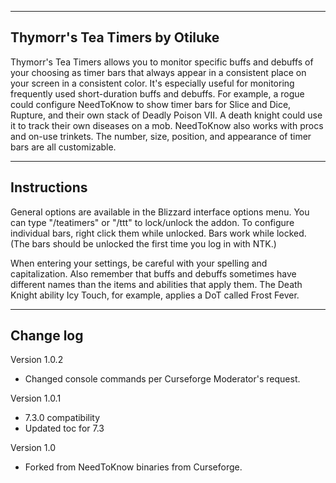 
--------------------
Thymorr's Tea Timers
by Otiluke
--------------------


Thymorr's Tea Timers allows you to monitor specific buffs and debuffs of your choosing as timer bars that always appear in a consistent place on your screen in a consistent color.  It's especially useful for monitoring frequently used short-duration buffs and debuffs.  For example, a rogue could configure NeedToKnow to show timer bars for Slice and Dice, Rupture, and their own stack of Deadly Poison VII.  A death knight could use it to track their own diseases on a mob.  NeedToKnow also works with procs and on-use trinkets.  The number, size, position, and appearance of timer bars are all customizable.  


------------
Instructions
------------

General options are available in the Blizzard interface options menu.  You can type "/teatimers" or "/ttt" to lock/unlock the addon.  To configure individual bars, right click them while unlocked.  Bars work while locked.  (The bars should be unlocked the first time you log in with NTK.)

When entering your settings, be careful with your spelling and capitalization.  Also remember that buffs and debuffs sometimes have different names than the items and abilities that apply them.  The Death Knight ability Icy Touch, for example, applies a DoT called Frost Fever.   


----------
Change log
----------
Version 1.0.2
 - Changed console commands per Curseforge Moderator's request.

Version 1.0.1
 - 7.3.0 compatibility
 - Updated toc for 7.3

Version 1.0
 - Forked from NeedToKnow binaries from Curseforge.

